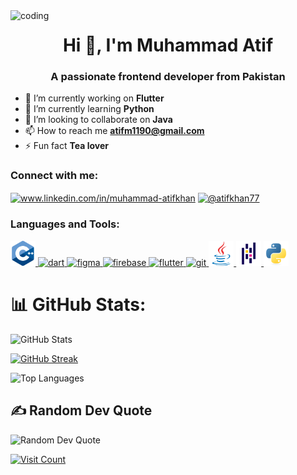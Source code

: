 <img align="right" alt="coding" width="1000" src="https://i.pinimg.com/originals/3d/08/e0/3d08e03cb40252526fee2036a67f07f1.gif">
<h1 align="center">Hi 👋, I'm Muhammad Atif</h1>
<h3 align="center">A passionate frontend developer from Pakistan</h3>

- 🔭 I’m currently working on **Flutter**
- 🌱 I’m currently learning **Python**
- 👯 I’m looking to collaborate on **Java**
- 📫 How to reach me **atifm1190@gmail.com**
- ⚡ Fun fact **Tea lover**

<h3 align="left">Connect with me:</h3>
<p align="left">
<a href="https://www.linkedin.com/in/atifkhan77" target="blank"><img align="center" src="https://raw.githubusercontent.com/rahuldkjain/github-profile-readme-generator/master/src/images/icons/Social/linked-in-alt.svg" alt="www.linkedin.com/in/muhammad-atifkhan" height="30" width="40" /></a>
<a href="https://medium.com/@atifkhan77" target="blank"><img align="center" src="https://raw.githubusercontent.com/rahuldkjain/github-profile-readme-generator/master/src/images/icons/Social/medium.svg" alt="@atifkhan77" height="30" width="40" /></a>
</p>

<h3 align="left">Languages and Tools:</h3>
<p align="left"> <a href="https://www.w3schools.com/cpp/" target="_blank" rel="noreferrer"> <img src="https://raw.githubusercontent.com/devicons/devicon/master/icons/cplusplus/cplusplus-original.svg" alt="cplusplus" width="40" height="40"/> </a> <a href="https://dart.dev" target="_blank" rel="noreferrer"> <img src="https://www.vectorlogo.zone/logos/dartlang/dartlang-icon.svg" alt="dart" width="40" height="40"/> </a> <a href="https://www.figma.com/" target="_blank" rel="noreferrer"> <img src="https://www.vectorlogo.zone/logos/figma/figma-icon.svg" alt="figma" width="40" height="40"/> </a> <a href="https://firebase.google.com/" target="_blank" rel="noreferrer"> <img src="https://www.vectorlogo.zone/logos/firebase/firebase-icon.svg" alt="firebase" width="40" height="40"/> </a> <a href="https://flutter.dev" target="_blank" rel="noreferrer"> <img src="https://www.vectorlogo.zone/logos/flutterio/flutterio-icon.svg" alt="flutter" width="40" height="40"/> </a> <a href="https://git-scm.com/" target="_blank" rel="noreferrer"> <img src="https://www.vectorlogo.zone/logos/git-scm/git-scm-icon.svg" alt="git" width="40" height="40"/> </a> <a href="https://www.java.com" target="_blank" rel="noreferrer"> <img src="https://raw.githubusercontent.com/devicons/devicon/master/icons/java/java-original.svg" alt="java" width="40" height="40"/> </a> <a href="https://pandas.pydata.org/" target="_blank" rel="noreferrer"> <img src="https://raw.githubusercontent.com/devicons/devicon/2ae2a900d2f041da66e950e4d48052658d850630/icons/pandas/pandas-original.svg" alt="pandas" width="40" height="40"/> </a> <a href="https://www.python.org" target="_blank" rel="noreferrer"> <img src="https://raw.githubusercontent.com/devicons/devicon/master/icons/python/python-original.svg" alt="python" width="40" height="40"/> </a> </p>



# 📊 GitHub Stats:
![GitHub Stats](https://github-readme-stats.vercel.app/api?username=atifkhan77&theme=dark&hide_border=false&include_all_commits=false&count_private=false)

[![GitHub Streak](https://streak-stats.demolab.com/?user=atifkhan77)](https://git.io/streak-stats)



![Top Languages](https://github-readme-stats.vercel.app/api/top-langs/?username=atifkhan77&theme=dark&hide_border=false&include_all_commits=false&count_private=false&layout=compact)

## ✍️ Random Dev Quote
![Random Dev Quote](https://quotes-github-readme.vercel.app/api?type=horizontal&theme=dark)

[![Visit Count](https://visitcount.itsvg.in/api?id=atifkhan77&icon=7&color=1)](https://visitcount.itsvg.in)
